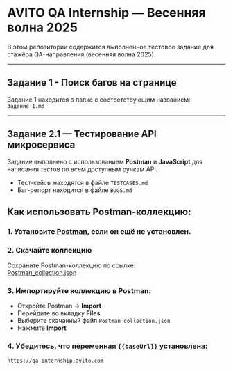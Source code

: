 # AVITO QA Internship — Весенняя волна 2025

В этом репозитории содержится выполненное тестовое задание для стажёра QA-направления (весенняя волна 2025).

---

## Задание 1 - Поиск багов на странице

Задание 1 находится в папке с соответствующим названием:  
`Задание 1.md`

---

## Задание 2.1 — Тестирование API микросервиса 

Задание выполнено с использованием **Postman** и **JavaScript** для написания тестов по всем доступным ручкам API.
- Тест-кейсы находятся в файле `TESTCASES.md`
- Баг-репорт находится в файле `BUGS.md`


## Как использовать Postman-коллекцию:

### 1. Установите [Postman](https://www.postman.com/downloads/), если он ещё не установлен.

### 2. Скачайте коллекцию
Сохраните Postman-коллекцию по ссылке:  
[Postman_collection.json](https://github.com/AlexVKh/AVITO_qa-internship/blob/main/Postman_collection.json)

### 3. Импортируйте коллекцию в Postman:
- Откройте Postman → **Import**
- Перейдите во вкладку **Files**
- Выберите скачанный файл `Postman_collection.json`
- Нажмите **Import**

### 4. Убедитесь, что переменная `{{baseUrl}}` установлена:
```text
https://qa-internship.avito.com
